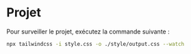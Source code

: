 
# Projet

Pour surveiller le projet, exécutez la commande suivante :

```bash
npx tailwindcss -i style.css -o ./style/output.css --watch